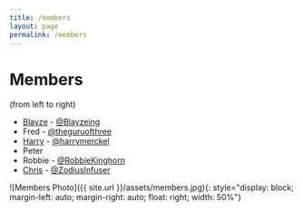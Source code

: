 ```yaml
---
title: /members
layout: page
permalink: /members
---
```


# Members
(from left to right)
- [Blayze](http://blayze.tech/) - [@Blayzeing](https://twitter.com/Blayzeing)
- Fred - [@theguruofthree](https://twitter.com/theguruofthree)
- [Harry](http://keiththerobot.uk/) - [@harrymerckel](https://twitter.com/harrymerckel)
- Peter
- Robbie - [@RobbieKinghorn](https://twitter.com/RobbieKinghorn)
- [Chris](http://zodiusinfuser.uk/) - [@ZodiusInfuser](https://twitter.com/ZodiusInfuser)

![Members Photo]({{ site.url }}/assets/members.jpg){: style="display: block; margin-left: auto; margin-right: auto; float: right; width: 50%"}
